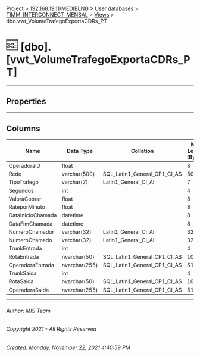 #### 

[Project](../../../../index.md) > [192.168.19.11\\MEDIBLNG](../../../index.md) > [User databases](../../index.md) > [TIMM_INTERCONNECT_MENSAL](../index.md) > [Views](Views.md) > dbo.vwt_VolumeTrafegoExportaCDRs_PT

# ![Views](../../../../Images/View32.png) [dbo].[vwt_VolumeTrafegoExportaCDRs_PT]

---

## <a name="#properties"></a>Properties



---

## <a name="#columns"></a>Columns

| Name | Data Type | Collation | Max Length (Bytes) |
|---|---|---|---|
| OperadoraID | float |  | 8 |
| Rede | varchar(500) | SQL_Latin1_General_CP1_CI_AS | 500 |
| TipoTrafego | varchar(7) | Latin1_General_CI_AI | 7 |
| Segundos | int |  | 4 |
| ValoraCobrar | float |  | 8 |
| RateporMinuto | float |  | 8 |
| DataInicioChamada | datetime |  | 8 |
| DataFimChamada | datetime |  | 8 |
| NumeroChamador | varchar(32) | Latin1_General_CI_AI | 32 |
| NumeroChamado | varchar(32) | Latin1_General_CI_AI | 32 |
| TrunkEntrada | int |  | 4 |
| RotaEntrada | nvarchar(50) | SQL_Latin1_General_CP1_CI_AS | 100 |
| OperadoraEntrada | nvarchar(255) | SQL_Latin1_General_CP1_CI_AS | 510 |
| TrunkSaida | int |  | 4 |
| RotaSaida | nvarchar(50) | SQL_Latin1_General_CP1_CI_AS | 100 |
| OperadoraSaida | nvarchar(255) | SQL_Latin1_General_CP1_CI_AS | 510 |


---

###### Author:  MIS Team

###### Copyright 2021 - All Rights Reserved

###### Created: Monday, November 22, 2021 4:40:59 PM

